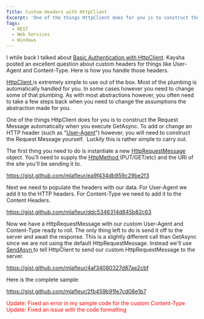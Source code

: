 ```yaml
---
Title: Custom Headers with HttpClient
Excerpt: 'One of the things HttpClient does for you is to construct the Request Message automatically when you execute GetAsync. To add or change an HTTP header (such as "User-Agent") however, you will need to construct the Request Message yourself.  Luckily this is rather simple to carry out.'
Tags:
  - REST
  - Web Services
  - Windows
---
```

I while back I talked about <a title="Basic HTTP Authentication in WinRT" href="http://massivescale.azurewebsites.net/basic-http-authentication-in-winrt/" target="_blank">Basic Authentication with HttpClient</a>. Kaysha posted an excellent question about custom headers for things like User-Agent and Content-Type. Here is how you handle those headers.

<a href="http://msdn.microsoft.com/query/dev11.query?appId=Dev11IDEF1&amp;l=EN-US&amp;k=k(System.Net.Http.HttpClient);k(TargetFrameworkMoniker-.NETCore,Version%3Dv4.5);k(DevLang-csharp)&amp;rd=true" target="_blank">HttpClient </a>is extremely simple to use out of the box. Most of the plumbing is automatically handled for you. In some cases however you need to change some of that plumbing. As with most abstractions however, you often need to take a few steps back when you need to change the assumptions the abstraction made for you.

One of the things HttpClient does for you is to construct the Request Message automatically when you execute GetAsync. To add or change an HTTP header (such as "<a href="http://en.wikipedia.org/wiki/User_agent" target="_blank">User-Agent</a>") however, you will need to construct the Request Message yourself.  Luckily this is rather simple to carry out.

The first thing you need to do is instantiate a new <a href="http://msdn.microsoft.com/query/dev11.query?appId=Dev11IDEF1&amp;l=EN-US&amp;k=k(System.Net.Http.HttpRequestMessage);k(HttpRequestMessage);k(TargetFrameworkMoniker-.NETCore,Version%3Dv4.5);k(DevLang-csharp)&amp;rd=true" target="_blank">HttpRequestMessage </a>object. You'll need to supply the <a href="http://msdn.microsoft.com/query/dev11.query?appId=Dev11IDEF1&amp;l=EN-US&amp;k=k(System.Net.Http.HttpMethod);k(TargetFrameworkMoniker-.NETCore,Version%3Dv4.5);k(DevLang-csharp)&amp;rd=true" target="_blank">HttpMethod </a>(PUT/GET/etc) and the URI of the site you'll be sending it to.

https://gist.github.com/mlafleur/ea9f434db959c29be2f3

Next we need to populate the headers with our data. For User-Agent we add it to the HTTP headers. For Content-Type we need to add it to the Content Headers.

https://gist.github.com/mlafleur/ddc5346314d845b82c63

Now we have a HttpRequestMessage with our custom User-Agent and Content-Type ready to roll. The only thing left to do is send it off to the server and await the response. This is a slightly different call than GetAsync since we are not using the default HttpRequestMessage. Instead we'll use <a href="http://msdn.microsoft.com/query/dev11.query?appId=Dev11IDEF1&amp;l=EN-US&amp;k=k(System.Net.Http.HttpClient.SendAsync);k(TargetFrameworkMoniker-.NETCore,Version%3Dv4.5);k(DevLang-csharp)&amp;rd=true" target="_blank">SendAsyn </a>to tell HttpClient to send our custom HttpRequestMessage to the server.

https://gist.github.com/mlafleur/4af34080327d87ae2cbf

Here is the complete sample:

https://gist.github.com/mlafleur/2fb459b91fe7cd08e1b7

<span style="color: #ff0000">Update: Fixed an error in my sample code for the custom Content-Type</span>
<span style="color: #ff0000">Update: Fixed an issue with the code formatting</span>